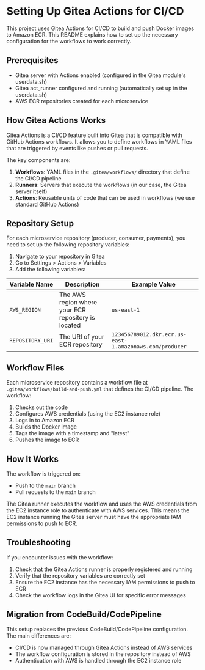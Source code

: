 # Setting Up Gitea Actions for CI/CD

This project uses Gitea Actions for CI/CD to build and push Docker images to Amazon ECR. This README explains how to set up the necessary configuration for the workflows to work correctly.

## Prerequisites

- Gitea server with Actions enabled (configured in the Gitea module's userdata.sh)
- Gitea act_runner configured and running (automatically set up in the userdata.sh)
- AWS ECR repositories created for each microservice

## How Gitea Actions Works

Gitea Actions is a CI/CD feature built into Gitea that is compatible with GitHub Actions workflows. It allows you to define workflows in YAML files that are triggered by events like pushes or pull requests.

The key components are:

1. **Workflows**: YAML files in the `.gitea/workflows/` directory that define the CI/CD pipeline
2. **Runners**: Servers that execute the workflows (in our case, the Gitea server itself)
3. **Actions**: Reusable units of code that can be used in workflows (we use standard GitHub Actions)

## Repository Setup

For each microservice repository (producer, consumer, payments), you need to set up the following repository variables:

1. Navigate to your repository in Gitea
2. Go to Settings > Actions > Variables
3. Add the following variables:

| Variable Name | Description | Example Value |
|---------------|-------------|---------------|
| `AWS_REGION` | The AWS region where your ECR repository is located | `us-east-1` |
| `REPOSITORY_URI` | The URI of your ECR repository | `123456789012.dkr.ecr.us-east-1.amazonaws.com/producer` |

## Workflow Files

Each microservice repository contains a workflow file at `.gitea/workflows/build-and-push.yml` that defines the CI/CD pipeline. The workflow:

1. Checks out the code
2. Configures AWS credentials (using the EC2 instance role)
3. Logs in to Amazon ECR
4. Builds the Docker image
5. Tags the image with a timestamp and "latest"
6. Pushes the image to ECR

## How It Works

The workflow is triggered on:
- Push to the `main` branch
- Pull requests to the `main` branch

The Gitea runner executes the workflow and uses the AWS credentials from the EC2 instance role to authenticate with AWS services. This means the EC2 instance running the Gitea server must have the appropriate IAM permissions to push to ECR.

## Troubleshooting

If you encounter issues with the workflow:

1. Check that the Gitea Actions runner is properly registered and running
2. Verify that the repository variables are correctly set
3. Ensure the EC2 instance has the necessary IAM permissions to push to ECR
4. Check the workflow logs in the Gitea UI for specific error messages

## Migration from CodeBuild/CodePipeline

This setup replaces the previous CodeBuild/CodePipeline configuration. The main differences are:

- CI/CD is now managed through Gitea Actions instead of AWS services
- The workflow configuration is stored in the repository instead of AWS
- Authentication with AWS is handled through the EC2 instance role
